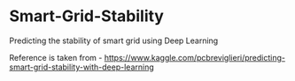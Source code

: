 # Smart-Grid-Stability
Predicting the stability of smart grid using Deep Learning

Reference is taken from - 
  https://www.kaggle.com/pcbreviglieri/predicting-smart-grid-stability-with-deep-learning
